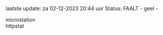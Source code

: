laatste update: 
za 02-12-2023 20:44   uur 
Status: FAALT - geel - 
<div class="service Y">microstation</div><div class="service G">httpstat</div>
